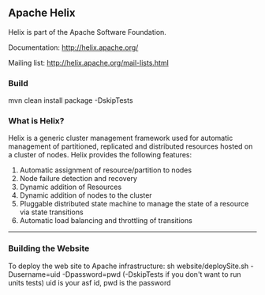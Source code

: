 <!---
Licensed to the Apache Software Foundation (ASF) under one
or more contributor license agreements.  See the NOTICE file
distributed with this work for additional information
regarding copyright ownership.  The ASF licenses this file
to you under the Apache License, Version 2.0 (the
"License"); you may not use this file except in compliance
with the License.  You may obtain a copy of the License at

  http://www.apache.org/licenses/LICENSE-2.0

Unless required by applicable law or agreed to in writing,
software distributed under the License is distributed on an
"AS IS" BASIS, WITHOUT WARRANTIES OR CONDITIONS OF ANY
KIND, either express or implied.  See the License for the
specific language governing permissions and limitations
under the License.
-->

Apache Helix
---------------
Helix is part of the Apache Software Foundation.

Documentation: http://helix.apache.org/

Mailing list: http://helix.apache.org/mail-lists.html

### Build

mvn clean install package -DskipTests


### What is Helix?

Helix is a generic cluster management framework used for automatic management of partitioned, replicated and distributed resources hosted on a cluster of nodes. Helix provides the following features: 

1. Automatic assignment of resource/partition to nodes
2. Node failure detection and recovery
3. Dynamic addition of Resources 
4. Dynamic addition of nodes to the cluster
5. Pluggable distributed state machine to manage the state of a resource via state transitions
6. Automatic load balancing and throttling of transitions 

-----
  

### Building the Website

To deploy the web site to Apache infrastructure: sh website/deploySite.sh -Dusername=uid -Dpassword=pwd (-DskipTests if you don't want to run units tests)
uid is your asf id, pwd is the password


   
